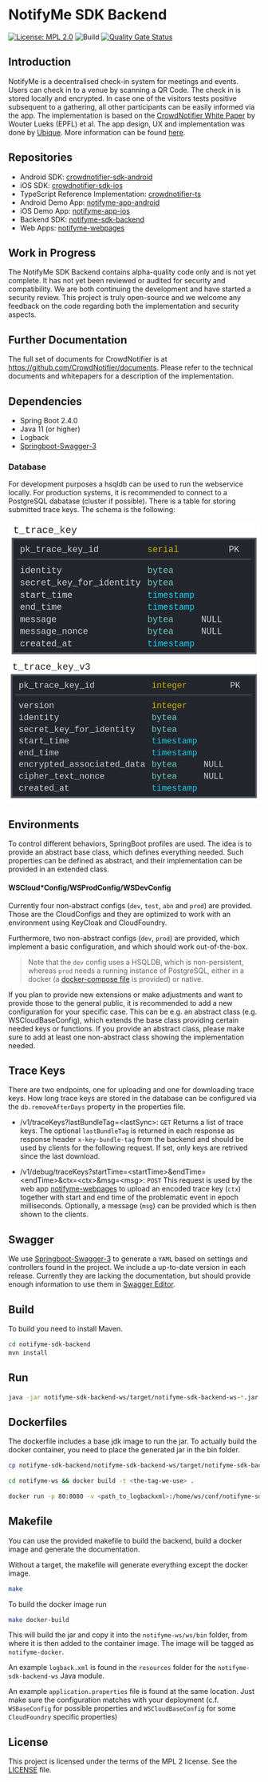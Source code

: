 # NotifyMe SDK Backend

[![License: MPL 2.0](https://img.shields.io/badge/License-MPL%202.0-brightgreen.svg)](https://github.com/notifyme-app/notifyme-sdk-backend/blob/master/LICENSE)
![Build](https://github.com/notifyme-app/notifyme-sdk-backend/workflows/Build/badge.svg?branch=main)
[![Quality Gate Status](https://sonarcloud.io/api/project_badges/measure?project=notifyme-app_notifyme-sdk-backend&metric=alert_status)](https://sonarcloud.io/dashboard?id=notifyme-app_notifyme-sdk-backend)

## Introduction
NotifyMe is a decentralised check-in system for meetings and events. Users can check in to a venue by scanning a QR Code. The check in is stored locally and encrypted. In case one of the visitors tests positive subsequent to a gathering, all other participants can be easily informed via the app. The implementation is based on the [CrowdNotifier White Paper](https://github.com/CrowdNotifier/documents) by Wouter Lueks (EPFL) et al. The app design, UX and implementation was done by [Ubique](https://ubique.ch/). More information can be found [here](https://notify-me.ch).

## Repositories
* Android SDK: [crowdnotifier-sdk-android](https://github.com/CrowdNotifier/crowdnotifier-sdk-android)
* iOS SDK: [crowdnotifier-sdk-ios](https://github.com/CrowdNotifier/crowdnotifier-sdk-ios)
* TypeScript Reference Implementation: [crowdnotifier-ts](https://github.com/CrowdNotifier/crowdnotifier-ts)
* Android Demo App: [notifyme-app-android](https://github.com/notifyme-app/notifyme-app-android)
* iOS Demo App: [notifyme-app-ios](https://github.com/notifyme-app/notifyme-app-ios)
* Backend SDK: [notifyme-sdk-backend](https://github.com/notifyme-app/notifyme-sdk-backend)
* Web Apps: [notifyme-webpages](https://github.com/notifyme-app/notifyme-webpages)

## Work in Progress
The NotifyMe SDK Backend contains alpha-quality code only and is not yet complete. It has not yet been reviewed or audited for security and compatibility. We are both continuing the development and have started a security review. This project is truly open-source and we welcome any feedback on the code regarding both the implementation and security aspects.

## Further Documentation
The full set of documents for CrowdNotifier is at https://github.com/CrowdNotifier/documents. Please refer to the technical documents and whitepapers for a description of the implementation.

## Dependencies
* Spring Boot 2.4.0
* Java 11 (or higher)
* Logback
* [Springboot-Swagger-3](https://bintray.com/ubique-oss/springboot-swagger3)

### Database
For development purposes a hsqldb can be used to run the webservice locally. For production systems, it is recommended to connect to a PostgreSQL dabatase (cluster if possible). There is a table for storing submitted trace keys. The schema is the following:

![](documentation/img/t_trace_key.png)
![](documentation/img/t_trace_key_v3.png)

## Environments
To control different behaviors, SpringBoot profiles are used. The idea is to provide an abstract base class, which defines everything needed. Such properties can be defined as abstract, and their implementation can be provided in an extended class.

#### WSCloud*Config/WSProdConfig/WSDevConfig
Currently four non-abstract configs (`dev`, `test`, `abn` and `prod`) are provided. Those are the CloudConfigs and they are optimized to work with an environment using KeyCloak and CloudFoundry.

Furthermore, two non-abstract configs (`dev`, `prod`) are provided, which implement a basic configuration, and which should work out-of-the-box.

> Note that the `dev` config uses a HSQLDB, which is non-persistent, whereas `prod` needs a running instance of PostgreSQL, either in a docker (a [docker-compose file](docker-compose/stack.yml) is provided) or native.

If you plan to provide new extensions or make adjustments and want to provide those to the general public, it is recommended to add a new configuration for your specific case. This can be e.g. an abstract class (e.g. WSCloudBaseConfig), which extends the base class providing certain needed keys or functions. If you provide an abstract class, please make sure to add at least one non-abstract class showing the implementation needed.

## Trace Keys
There are two endpoints, one for uploading and one for downloading trace keys. How long trace keys are stored in the database can be configured via the `db.removeAfterDays` property in the properties file.

- /v1/traceKeys?lastBundleTag=\<lastSync\>: `GET` Returns a list of trace keys. The optional `lastBundleTag` is returned in each response as response header `x-key-bundle-tag` from the backend and should be used by clients for the following request. If set, only keys are retrived since the last download.

- /v1/debug/traceKeys?startTime=\<startTime\>&endTime=\<endTime\>&ctx=\<ctx\>&msg=\<msg\>: `POST` This request is used by the web app [notifyme-webpages](https://github.com/notifyme-app/notifyme-webpages) to upload an encoded trace key (`ctx`) together with start and end time of the problematic event in epoch milliseconds. Optionally, a message (`msg`) can be provided which is then shown to the clients.

## Swagger
We use [Springboot-Swagger-3](https://github.com/Ubique-OSS/springboot-swagger3) to generate a `YAML` based on settings and controllers found in the project. We include a up-to-date version in each release. Currently they are lacking the documentation, but should provide enough information to use them in [Swagger Editor](https://editor.swagger.io).

## Build
To build you need to install Maven.

```bash
cd notifyme-sdk-backend
mvn install
```

## Run
```bash
java -jar notifyme-sdk-backend-ws/target/notifyme-sdk-backend-ws-*.jar
```

## Dockerfiles
The dockerfile includes a base jdk image to run the jar. To actually build the docker container, you need to place the generated jar in the bin folder.

```bash
cp notifyme-sdk-backend/notifyme-sdk-backend-ws/target/notifyme-sdk-backend-ws*.jar notifyme-ws/ws/bin/notifyme-sdk-backend-ws-1.0.0.jar
```

```bash
cd notifyme-ws && docker build -t <the-tag-we-use> .
```

```bash
docker run -p 80:8080 -v <path_to_logbackxml>:/home/ws/conf/notifyme-sdk-backend-ws-logback.xml -v <path_to_application_properties>:/home/ws/conf/notifyme-sdk-backend-ws.properties <the-tag-we-use>
```

## Makefile
You can use the provided makefile to build the backend, build a docker image and generate the documentation.

Without a target, the makefile will generate everything except the docker image.

```bash
make
```

To build the docker image run

```bash
make docker-build
```

This will build the jar and copy it into the `notifyme-ws/ws/bin` folder, from where it is then added to the container image.
The image will be tagged as `notifyme-docker`.

An example `logback.xml` is found in the `resources` folder for the `notifyme-sdk-backend-ws` Java module.

An example `application.properties` file is found at the same location.
Just make sure the configuration matches with your deployment (c.f. `WSBaseConfig` for possible properties
and `WSCloudBaseConfig` for some `CloudFoundry` specific properties)


## License
This project is licensed under the terms of the MPL 2 license. See the [LICENSE](LICENSE) file.
